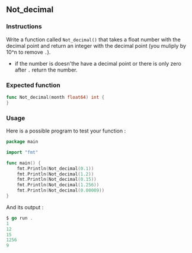 ## Not_decimal

### Instructions

Write a function called `Not_decimal()` that takes a float number with the decimal point and return an integer with the decimal point (you muliply by 10^n to remove `.`).

- if the number is doesn'the have a decimal point or  there is only zero after `.` return the number.


### Expected function

```go
func Not_decimal(month float64) int {
}
```
### Usage

Here is a possible program to test your function :

```go
package main

import "fmt"

func main() {
	fmt.Println(Not_decimal(0.1))
	fmt.Println(Not_decimal(1.2))
	fmt.Println(Not_decimal(0.15))
	fmt.Println(Not_decimal(1.256))
	fmt.Println(Not_decimal(0.00009))
}
```
And its output :

```go
$ go run . 
1
12
15
1256
9
```